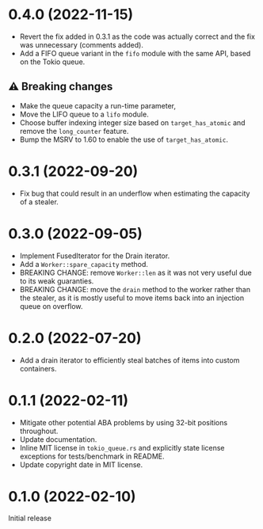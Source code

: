 # 0.4.0 (2022-11-15)

- Revert the fix added in 0.3.1 as the code was actually correct and the fix was
  unnecessary (comments added).
- Add a FIFO queue variant in the `fifo` module with the same API, based on the
  Tokio queue.

## :warning: Breaking changes

- Make the queue capacity a run-time parameter,
- Move the LIFO queue to a `lifo` module.
- Choose buffer indexing integer size based on `target_has_atomic` and remove
  the `long_counter` feature.
- Bump the MSRV to 1.60 to enable the use of `target_has_atomic`.

# 0.3.1 (2022-09-20)

- Fix bug that could result in an underflow when estimating the capacity of a
  stealer.

# 0.3.0 (2022-09-05)

- Implement FusedIterator for the Drain iterator.
- Add a `Worker::spare_capacity` method.
- BREAKING CHANGE: remove `Worker::len` as it was not very useful due to its
  weak guaranties.
- BREAKING CHANGE: move the `drain` method to the worker rather than the
  stealer, as it is mostly useful to move items back into an injection queue on
  overflow.

# 0.2.0 (2022-07-20)

- Add a drain iterator to efficiently steal batches of items into custom
  containers.

# 0.1.1 (2022-02-11)

- Mitigate other potential ABA problems by using 32-bit positions throughout.
- Update documentation.
- Inline MIT license in `tokio_queue.rs` and explicitly state license exceptions
  for tests/benchmark in README.
- Update copyright date in MIT license.

# 0.1.0 (2022-02-10)

Initial release
